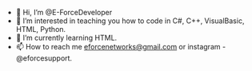 - 👋 Hi, I’m @E-ForceDeveloper
- 👀 I’m interested in teaching you how to code in C#, C++, VisualBasic, HTML, Python.
- 🌱 I’m currently learning HTML.
- 📫 How to reach me eforcenetworks@gmail.com or instagram - @eforcesupport.

<!---
E-ForceDeveloper/E-ForceDeveloper is a ✨ special ✨ repository because its `README.md` (this file) appears on your GitHub profile.
You can click the Preview link to take a look at your changes.
--->
